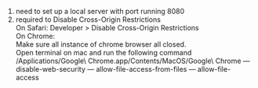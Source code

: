 1. need to set up a local server with port running 8080  
2. required to Disable Cross-Origin Restrictions  
  On Safari: Developer > Disable Cross-Origin Restrictions  
  On Chrome:  
    Make sure all instance of chrome browser all closed.  
    Open terminal on mac and run the following command  
    /Applications/Google\ Chrome.app/Contents/MacOS/Google\ Chrome — disable-web-security — allow-file-access-from-files — allow-file-access  
